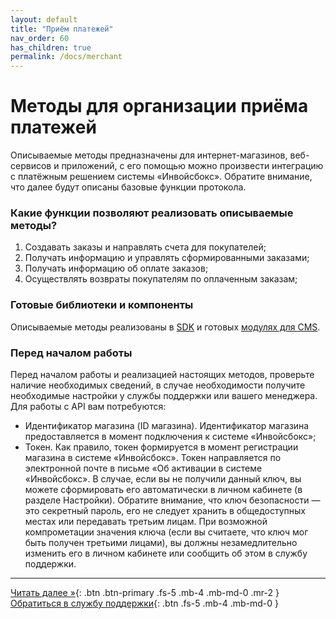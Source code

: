 ```yaml
---
layout: default
title: "Приём платежей"
nav_order: 60
has_children: true
permalink: /docs/merchant
---
```


# Методы для организации приёма платежей

Описываемые методы предназначены для интернет-магазинов, веб-сервисов и приложений, с его помощью можно произвести
интеграцию с платёжным решением системы «Инвойсбокс». Обратите внимание, что далее будут описаны базовые
функции протокола.

### Какие функции позволяют реализовать описываемые методы?

1. Создавать заказы и направлять счета для покупателей;
2. Получать информацию и управлять сформированными заказами;
3. Получать информацию об оплате заказов;
4. Осуществлять возвраты покупателям по оплаченным заказам;

### Готовые библиотеки и компоненты

Описываемые методы реализованы в [SDK](/docs/merchant/sdk) и готовых [модулях для CMS](/docs/merchant/cms).


### Перед началом работы

Перед началом работы и реализацией настоящих методов, проверьте наличие необходимых сведений, в случае
необходимости получите необходимые настройки у службы поддержки или вашего менеджера. Для работы с API вам потребуются:

- Идентификатор магазина (ID магазина). Идентификатор магазина предоставляется в момент подключения к системе «Инвойсбокс»;
- Токен. Как правило, токен формируется в момент регистрации магазина в системе «Инвойсбокс». Токен направляется по электронной почте в письме «Об активации в системе «Инвойсбокс». В случае, если вы не получили данный ключ, вы можете сформировать его автоматически в личном кабинете (в разделе Настройки). Обратите внимание, что ключ безопасности — это секретный пароль, его не следует хранить в общедоступных местах или передавать третьим лицам. При возможной компрометации значения ключа (если вы считаете, что ключ мог быть получен третьими лицами), вы должны незамедлительно изменить его в личном кабинете или сообщить об этом в службу поддержки. 

---

[Читать далее &raquo;](/docs/merchant/schema/){: .btn .btn-primary .fs-5 .mb-4 .mb-md-0 .mr-2 } [Обратиться в службу поддержки](https://www.invoicebox.ru/ru/contacts/feedback.html){: .btn .fs-5 .mb-4 .mb-md-0 }
